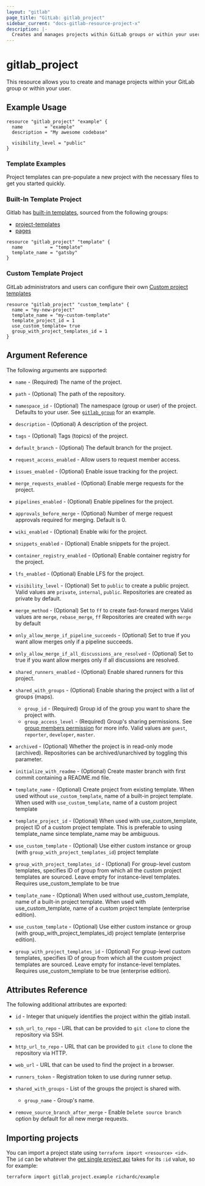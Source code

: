 ```yaml
---
layout: "gitlab"
page_title: "GitLab: gitlab_project"
sidebar_current: "docs-gitlab-resource-project-x"
description: |-
  Creates and manages projects within GitLab groups or within your user
---
```


# gitlab_project

This resource allows you to create and manage projects within your
GitLab group or within your user.

## Example Usage

```hcl
resource "gitlab_project" "example" {
  name        = "example"
  description = "My awesome codebase"

  visibility_level = "public"
}
```

### Template Examples

Project templates can pre-populate a new project with the necessary files to get you started quickly.

### Built-In Template Project

Gitlab has [built-in templates](https://docs.gitlab.com/ee/gitlab-basics/create-project.html#built-in-templates), sourced from the following groups:

- [project-templates](https://gitlab.com/gitlab-org/project-templates)
- [pages](https://gitlab.com/pages)

```hcl
resource "gitlab_project" "template" {
  name          = "template"
  template_name = "gatsby"
}
```

### Custom Template Project

GitLab administrators and users can configure their own [Custom project templates](https://docs.gitlab.com/ee/gitlab-basics/create-project.html#custom-project-templates-premium)

```hcl
resource "gitlab_project" "custom_template" {
  name = "my-new-project"
  template_name = "my-custom-template"
  template_project_id = 1
  use_custom_template= true
  group_with_project_templates_id = 1
}
```

## Argument Reference

The following arguments are supported:

- `name` - (Required) The name of the project.

- `path` - (Optional) The path of the repository.

- `namespace_id` - (Optional) The namespace (group or user) of the project. Defaults to your user.
  See [`gitlab_group`](group.html) for an example.

- `description` - (Optional) A description of the project.

- `tags` - (Optional) Tags (topics) of the project.

- `default_branch` - (Optional) The default branch for the project.

- `request_access_enabled` - Allow users to request member access.

- `issues_enabled` - (Optional) Enable issue tracking for the project.

- `merge_requests_enabled` - (Optional) Enable merge requests for the project.

- `pipelines_enabled` - (Optional) Enable pipelines for the project.

- `approvals_before_merge` - (Optional) Number of merge request approvals required for merging. Default is 0.

- `wiki_enabled` - (Optional) Enable wiki for the project.

- `snippets_enabled` - (Optional) Enable snippets for the project.

- `container_registry_enabled` - (Optional) Enable container registry for the project.

- `lfs_enabled` - (Optional) Enable LFS for the project.

- `visibility_level` - (Optional) Set to `public` to create a public project.
  Valid values are `private`, `internal`, `public`.
  Repositories are created as private by default.

- `merge_method` - (Optional) Set to `ff` to create fast-forward merges
  Valid values are `merge`, `rebase_merge`, `ff`
  Repositories are created with `merge` by default

- `only_allow_merge_if_pipeline_succeeds` - (Optional) Set to true if you want allow merges only if a pipeline succeeds.

- `only_allow_merge_if_all_discussions_are_resolved` - (Optional) Set to true if you want allow merges only if all discussions are resolved.

- `shared_runners_enabled` - (Optional) Enable shared runners for this project.

- `shared_with_groups` - (Optional) Enable sharing the project with a list of groups (maps).

  - `group_id` - (Required) Group id of the group you want to share the project with.
  - `group_access_level` - (Required) Group's sharing permissions. See [group members permission][group_members_permissions] for more info.
    Valid values are `guest`, `reporter`, `developer`, `master`.

- `archived` - (Optional) Whether the project is in read-only mode (archived). Repositories can be archived/unarchived by toggling this parameter.

- `initialize_with_readme` - (Optional) Create master branch with first commit containing a README.md file.

- `template_name` - (Optional) Create project from existing template. When used without `use_custom_template`, name of a built-in project template. When used with `use_custom_template`, name of a custom project template

- `template_project_id` - (Optional) When used with use_custom_template, project ID of a custom project template. This is preferable to using template_name since template_name may be ambiguous.

- `use_custom_template` - (Optional) Use either custom instance or group (with `group_with_project_templates_id`) project template

- `group_with_project_templates_id` - (Optional) For group-level custom templates, specifies ID of group from which all the custom project templates are sourced. Leave empty for instance-level templates. Requires use_custom_template to be true

* `template_name` - (Optional) When used without use_custom_template, name of a built-in project template. When used with use_custom_template, name of a custom project template (enterprise edition).

* `use_custom_template` - (Optional) Use either custom instance or group (with group_with_project_templates_id) project template (enterprise edition).

* `group_with_project_templates_id` - (Optional) For group-level custom templates, specifies ID of group from which all the custom project templates are sourced. Leave empty for instance-level templates. Requires use_custom_template to be true (enterprise edition).

## Attributes Reference

The following additional attributes are exported:

- `id` - Integer that uniquely identifies the project within the gitlab install.

- `ssh_url_to_repo` - URL that can be provided to `git clone` to clone the
  repository via SSH.

- `http_url_to_repo` - URL that can be provided to `git clone` to clone the
  repository via HTTP.

- `web_url` - URL that can be used to find the project in a browser.

- `runners_token` - Registration token to use during runner setup.

- `shared_with_groups` - List of the groups the project is shared with.

  - `group_name` - Group's name.

- `remove_source_branch_after_merge` - Enable `Delete source branch` option by default for all new merge requests.

## Importing projects

You can import a project state using `terraform import <resource> <id>`. The
`id` can be whatever the [get single project api][get_single_project] takes for
its `:id` value, so for example:

    terraform import gitlab_project.example richardc/example

[get_single_project]: https://docs.gitlab.com/ee/api/projects.html#get-single-project
[group_members_permissions]: https://docs.gitlab.com/ce/user/permissions.html#group-members-permissions
